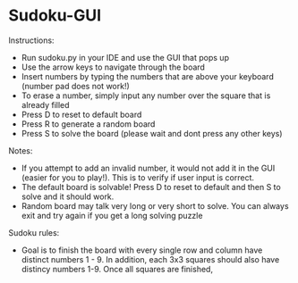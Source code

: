 # Sudoku-GUI

Instructions:
- Run sudoku.py in your IDE and use the GUI that pops up
- Use the arrow keys to navigate through the board
- Insert numbers by typing the numbers that are above your keyboard (number pad does not work!)
- To erase a number, simply input any number over the square that is already filled
- Press D to reset to default board
- Press R to generate a random board
- Press S to solve the board (please wait and dont press any other keys)


Notes:
- If you attempt to add an invalid number, it would not add it in the GUI (easier for you to play!). This is to
verify if user input is correct. 
- The default board is solvable! Press D to reset to default and then S to solve and it should work.
- Random board may talk very long or very short to solve. You can always exit and try again if you get a long solving puzzle


Sudoku rules:
- Goal is to finish the board with every single row and column have distinct numbers 1 - 9. In addition,
each 3x3 squares should also have distincy numbers 1-9. Once all squares are finished, 
